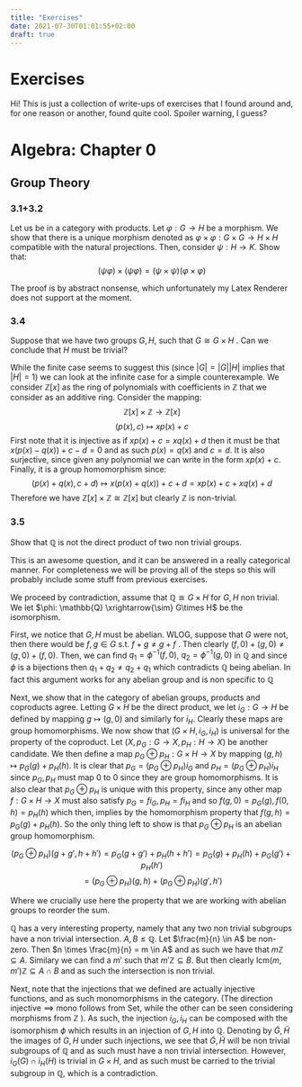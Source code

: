 ```yaml
---
title: "Exercises"
date: 2021-07-30T01:01:55+02:00
draft: true
---
```


# Exercises
Hi! This is just a collection of write-ups of exercises that I found around and, for one reason or another, found quite cool. Spoiler warning, I guess?

# Algebra: Chapter 0
## Group Theory
### 3.1+3.2
Let us be in a category with products. Let $\varphi: G \to H$ be a morphism. We show that there is a unique morphism denoted as $\varphi \times \varphi: G \times G \to H \times H$ compatible with the natural projections. Then, consider $\psi: H \to K$. Show that:
$$ (\psi \varphi) \times (\psi \varphi)  = (\psi \times \psi)(\varphi \times \varphi) $$

The proof is by abstract nonsense, which unfortunately my Latex Renderer does not support at the moment.
### 3.4
Suppose that we have two groups $G, H$, such that $G \cong G \times H$ . Can we conclude that $H$ must 
be trivial?

While the finite case seems to suggest this (since $|G| = |G||H|$ implies that $|H| = 1$) we can look at the infinite case for a simple counterexample. We consider $\mathbb{Z}[x]$ as the ring of polynomials with coefficients in $\mathbb{Z}$ that we consider as an additive ring.
Consider the mapping:
$$ \mathbb{Z}[x] \times \mathbb{Z} \rightarrow \mathbb{Z}[x] $$
$$ (p(x), c) \mapsto x p(x) + c$$
First note that it is injective as if $x p(x) + c = x q(x) + d$ then it must be that $x (p(x) - q(x)) + c - d = 0$ and as such $p(x) = q(x)$ and $c = d$. It is also surjective, since given any polynomial we can write in the form $x p(x) + c$. Finally, it is a group homomorphism since:
$$ (p(x) + q(x), c + d) \mapsto x(p(x) + q(x)) + c + d = xp(x) + c + xq(x) + d $$
Therefore we have $\mathbb{Z}[x] \times \mathbb{Z} \cong \mathbb{Z}[x]$ but clearly $\mathbb{Z}$ is non-trivial.

### 3.5
Show that $\mathbb{Q}$ is not the direct product of two non trivial groups.

This is an awesome question, and it can be answered in a really categorical manner. For completeness we
will be proving all of the steps so this will probably include some stuff from previous exercises.

We proceed by contradiction, assume that $\mathbb{Q} \cong G \times H$ for $G, H$ non trivial.
We let $\phi: \mathbb{Q} \xrightarrow{\sim} G\times H$ be the isomorphism. 

First, we notice that $G, H$ must be abelian. WLOG, suppose that $G$ were not, then there would be $f, g \in G$ s.t. $f + g \neq g + f$ . Then clearly $(f, 0) + (g, 0) \neq (g, 0) + (f, 0)$. Then, we can find $q_1 = \phi^{-1}(f, 0)$, $q_2 = \phi^{-1}(g, 0)$ in $\mathbb{Q}$ and since $\phi$ is a bijections then 
$q_1 + q_2 \neq q_2 + q_1$ which contradicts $\mathbb{Q}$ being abelian. In fact this argument works for any abelian group and is non specific to $\mathbb{Q}$

Next, we show that in the category of abelian groups, products and coproducts agree. Letting $G \times H$
be the direct product, we let $i_G: G \to H$ be defined by mapping $g \mapsto (g, 0)$ and similarly for $i_H$. Clearly these maps are group homomorphisms. We now show that $(G \times H, i_G, i_H)$ is universal for the property of the coproduct. Let $(X, p_G: G \to X, p_H: H \to X)$ be another candidate.
We then define a map $p_G \oplus p_H : G \times H \to X$ by mapping $(g, h) \mapsto p_G(g) + p_H(h)$.
It is clear that $p_G = (p_G \oplus p_H) i_G$ and $p_H = (p_G \oplus p_H) i_H$ since $p_G, p_H$ must map 0 to 0 since they are group homomorphisms. It is also clear that $p_G \oplus p_H$ is unique with this property, since any other map $f: G \times H \to X$ must also satisfy $p_G = f i_G, p_H = f i_H$ and so $f(g, 0) = p_G(g), f(0, h) = p_H(h)$ which then, implies by the homomorphism property that $f(g, h) = p_G(g) + p_H(h)$. 
So the only thing left to show is that $p_G \oplus p_H$ is an abelian group homomorphism.

$$ (p_G \oplus p_H)(g + g', h + h') = p_G(g + g') + p_H(h + h') = p_G(g) + p_H(h) + p_G(g') + p_H(h')$$
$$ = (p_G \oplus p_H)(g, h) + (p_G \oplus p_H)(g', h') $$

Where we crucially use here the property that we are working with abelian groups to reorder the sum.

$\mathbb{Q}$ has a very interesting property, namely that any two non trivial subgroups have a non trivial intersection. $A, B \leq \mathbb{Q}$. Let $\frac{m}{n} \in A$ be non-zero. Then $n \times \frac{m}{n} = m \in A$ and as such we have that $m\mathbb{Z} \subseteq A$. Similary we can find a $m'$ such that $m'\mathbb{Z} \subseteq B$. But then clearly $\mathrm{lcm}(m, m')\mathbb{Z} \subseteq A \cap B$ and as such the intersection is non trivial.

Next, note that the injections that we defined are actually injective functions, and as such monomorphisms in the category. (The direction injective $\implies$ mono follows from Set, while the other can be seen considering morphisms from $\mathbb{Z}$ ). As such, the injection $i_G, i_H$ can be composed with the isomorphism $\phi$ which results in an injection of $G, H$ into $\mathbb{Q}$. Denoting by $\widetilde{G}, \widetilde{H}$ the images of $G, H$ under such injections, we see that  $\widetilde{G}, \widetilde{H}$ will be non trivial subgroups of $\mathbb{Q}$ and as such must have a non trivial intersection. However, $i_G(G) \cap i_H(H)$ is trivial in $G \times H$, and as such must be carried to the trivial subgroup in $\mathbb{Q}$, which is a contradiction.

